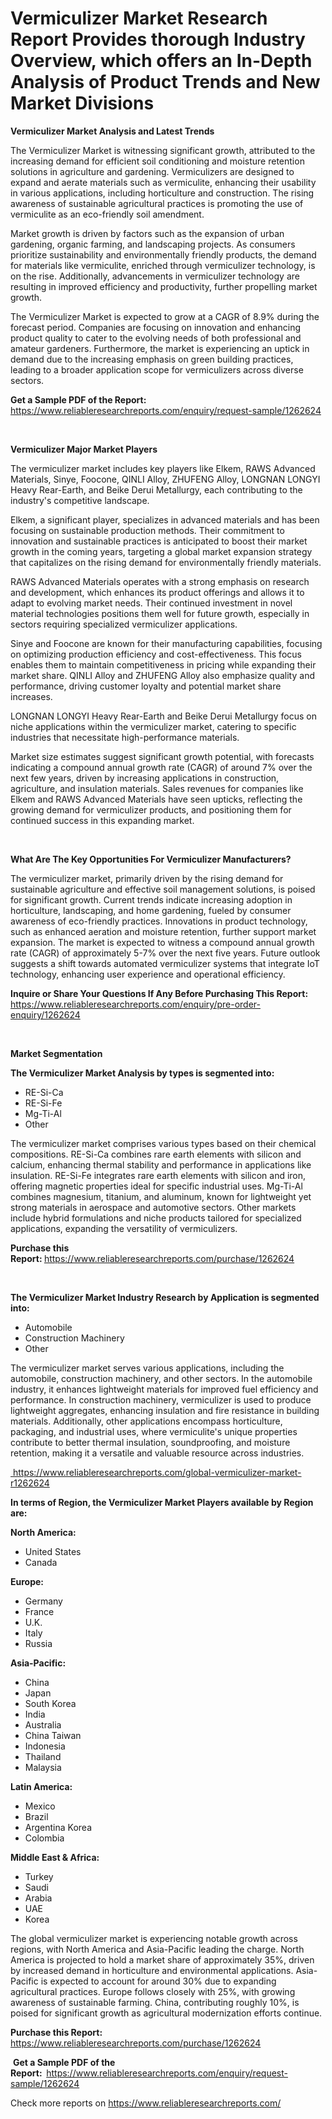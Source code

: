 <p><h1>Vermiculizer Market Research Report Provides thorough Industry Overview, which offers an In-Depth Analysis of Product Trends and New Market Divisions</h1></p><p><strong>Vermiculizer Market Analysis and Latest Trends</strong></p>
<p><p>The Vermiculizer Market is witnessing significant growth, attributed to the increasing demand for efficient soil conditioning and moisture retention solutions in agriculture and gardening. Vermiculizers are designed to expand and aerate materials such as vermiculite, enhancing their usability in various applications, including horticulture and construction. The rising awareness of sustainable agricultural practices is promoting the use of vermiculite as an eco-friendly soil amendment.</p><p>Market growth is driven by factors such as the expansion of urban gardening, organic farming, and landscaping projects. As consumers prioritize sustainability and environmentally friendly products, the demand for materials like vermiculite, enriched through vermiculizer technology, is on the rise. Additionally, advancements in vermiculizer technology are resulting in improved efficiency and productivity, further propelling market growth.</p><p>The Vermiculizer Market is expected to grow at a CAGR of 8.9% during the forecast period. Companies are focusing on innovation and enhancing product quality to cater to the evolving needs of both professional and amateur gardeners. Furthermore, the market is experiencing an uptick in demand due to the increasing emphasis on green building practices, leading to a broader application scope for vermiculizers across diverse sectors.</p></p>
<p><strong>Get a Sample PDF of the Report:&nbsp;</strong> <a href="https://www.reliableresearchreports.com/enquiry/request-sample/1262624?utm_campaign=3084&utm_medium=2&utm_source=Github&utm_content=ia&utm_term=03042025&utm_id=vermiculizer">https://www.reliableresearchreports.com/enquiry/request-sample/1262624</a></p>
<p>&nbsp;</p>
<p><strong>Vermiculizer Major Market Players</strong></p>
<p><p>The vermiculizer market includes key players like Elkem, RAWS Advanced Materials, Sinye, Foocone, QINLI Alloy, ZHUFENG Alloy, LONGNAN LONGYI Heavy Rear-Earth, and Beike Derui Metallurgy, each contributing to the industry's competitive landscape. </p><p>Elkem, a significant player, specializes in advanced materials and has been focusing on sustainable production methods. Their commitment to innovation and sustainable practices is anticipated to boost their market growth in the coming years, targeting a global market expansion strategy that capitalizes on the rising demand for environmentally friendly materials.</p><p>RAWS Advanced Materials operates with a strong emphasis on research and development, which enhances its product offerings and allows it to adapt to evolving market needs. Their continued investment in novel material technologies positions them well for future growth, especially in sectors requiring specialized vermiculizer applications.</p><p>Sinye and Foocone are known for their manufacturing capabilities, focusing on optimizing production efficiency and cost-effectiveness. This focus enables them to maintain competitiveness in pricing while expanding their market share. QINLI Alloy and ZHUFENG Alloy also emphasize quality and performance, driving customer loyalty and potential market share increases.</p><p>LONGNAN LONGYI Heavy Rear-Earth and Beike Derui Metallurgy focus on niche applications within the vermiculizer market, catering to specific industries that necessitate high-performance materials. </p><p>Market size estimates suggest significant growth potential, with forecasts indicating a compound annual growth rate (CAGR) of around 7% over the next few years, driven by increasing applications in construction, agriculture, and insulation materials. Sales revenues for companies like Elkem and RAWS Advanced Materials have seen upticks, reflecting the growing demand for vermiculizer products, and positioning them for continued success in this expanding market.</p></p>
<p>&nbsp;</p>
<p><strong>What Are The Key Opportunities For Vermiculizer Manufacturers?</strong></p>
<p><p>The vermiculizer market, primarily driven by the rising demand for sustainable agriculture and effective soil management solutions, is poised for significant growth. Current trends indicate increasing adoption in horticulture, landscaping, and home gardening, fueled by consumer awareness of eco-friendly practices. Innovations in product technology, such as enhanced aeration and moisture retention, further support market expansion. The market is expected to witness a compound annual growth rate (CAGR) of approximately 5-7% over the next five years. Future outlook suggests a shift towards automated vermiculizer systems that integrate IoT technology, enhancing user experience and operational efficiency.</p></p>
<p><strong>Inquire or Share Your Questions If Any Before Purchasing This Report:</strong> <a href="https://www.reliableresearchreports.com/enquiry/pre-order-enquiry/1262624?utm_campaign=3084&utm_medium=2&utm_source=Github&utm_content=ia&utm_term=03042025&utm_id=vermiculizer">https://www.reliableresearchreports.com/enquiry/pre-order-enquiry/1262624</a></p>
<p>&nbsp;</p>
<p><strong>Market Segmentation</strong></p>
<p><strong>The Vermiculizer Market Analysis by types is segmented into:</strong></p>
<p><ul><li>RE-Si-Ca</li><li>RE-Si-Fe</li><li>Mg-Ti-Al</li><li>Other</li></ul></p>
<p><p>The vermiculizer market comprises various types based on their chemical compositions. RE-Si-Ca combines rare earth elements with silicon and calcium, enhancing thermal stability and performance in applications like insulation. RE-Si-Fe integrates rare earth elements with silicon and iron, offering magnetic properties ideal for specific industrial uses. Mg-Ti-Al combines magnesium, titanium, and aluminum, known for lightweight yet strong materials in aerospace and automotive sectors. Other markets include hybrid formulations and niche products tailored for specialized applications, expanding the versatility of vermiculizers.</p></p>
<p><strong>Purchase this Report:&nbsp;</strong><a href="https://www.reliableresearchreports.com/purchase/1262624?utm_campaign=3084&utm_medium=2&utm_source=Github&utm_content=ia&utm_term=03042025&utm_id=vermiculizer">https://www.reliableresearchreports.com/purchase/1262624</a></p>
<p>&nbsp;</p>
<p><strong>The Vermiculizer Market Industry Research by Application is segmented into:</strong></p>
<p><ul><li>Automobile</li><li>Construction Machinery</li><li>Other</li></ul></p>
<p><p>The vermiculizer market serves various applications, including the automobile, construction machinery, and other sectors. In the automobile industry, it enhances lightweight materials for improved fuel efficiency and performance. In construction machinery, vermiculizer is used to produce lightweight aggregates, enhancing insulation and fire resistance in building materials. Additionally, other applications encompass horticulture, packaging, and industrial uses, where vermiculite's unique properties contribute to better thermal insulation, soundproofing, and moisture retention, making it a versatile and valuable resource across industries.</p></p>
<p><a href="https://www.reliableresearchreports.com/global-vermiculizer-market-r1262624?utm_campaign=3084&utm_medium=2&utm_source=Github&utm_content=ia&utm_term=03042025&utm_id=vermiculizer">&nbsp;https://www.reliableresearchreports.com/global-vermiculizer-market-r1262624</a></p>
<p><strong>In terms of Region, the Vermiculizer Market Players available by Region are:</strong></p>
<p>
    <p> <strong> North America: </strong>
        <ul>
            <li>United States</li>
            <li>Canada</li>
        </ul>
        </p> 
    <p> <strong> Europe: </strong>
        <ul>
            <li>Germany</li>
            <li>France</li>
            <li>U.K.</li>
            <li>Italy</li>
            <li>Russia</li>
        </ul>
        </p> 
    <p> <strong> Asia-Pacific: </strong>
        <ul>
            <li>China</li>
            <li>Japan</li>
            <li>South Korea</li>
            <li>India</li>
            <li>Australia</li>
            <li>China Taiwan</li>
            <li>Indonesia</li>
            <li>Thailand</li>
            <li>Malaysia</li>
        </ul>
        </p> 
    <p> <strong> Latin America: </strong>
        <ul>
            <li>Mexico</li>
            <li>Brazil</li>
            <li>Argentina Korea</li>
            <li>Colombia</li>
        </ul>
        </p> 
    <p> <strong> Middle East & Africa: </strong>
        <ul>
            <li>Turkey</li>
            <li>Saudi</li>
            <li>Arabia</li>
            <li>UAE</li>
            <li>Korea</li>
        </ul>
    </p>
    </p>
<p><p>The global vermiculizer market is experiencing notable growth across regions, with North America and Asia-Pacific leading the charge. North America is projected to hold a market share of approximately 35%, driven by increased demand in horticulture and environmental applications. Asia-Pacific is expected to account for around 30% due to expanding agricultural practices. Europe follows closely with 25%, with growing awareness of sustainable farming. China, contributing roughly 10%, is poised for significant growth as agricultural modernization efforts continue.</p></p>
<p><strong>Purchase this Report: </strong><a href="https://www.reliableresearchreports.com/purchase/1262624?utm_campaign=3084&utm_medium=2&utm_source=Github&utm_content=ia&utm_term=03042025&utm_id=vermiculizer">https://www.reliableresearchreports.com/purchase/1262624</a></p>
<p>&nbsp;<strong>Get a Sample PDF of the Report:&nbsp;&nbsp;</strong><a href="https://www.reliableresearchreports.com/enquiry/request-sample/1262624?utm_campaign=3084&utm_medium=2&utm_source=Github&utm_content=ia&utm_term=03042025&utm_id=vermiculizer">https://www.reliableresearchreports.com/enquiry/request-sample/1262624</a></p>
<p><strong></strong></p>
<p>Check more reports on <a href="https://www.reliableresearchreports.com/?utm_campaign=3084&utm_medium=2&utm_source=Github&utm_content=ia&utm_term=03042025&utm_id=vermiculizer">https://www.reliableresearchreports.com/</a></p>